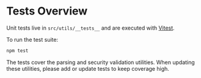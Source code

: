 # Tests Overview

Unit tests live in `src/utils/__tests__` and are executed with [Vitest](https://vitest.dev/).

To run the test suite:

```bash
npm test
```

The tests cover the parsing and security validation utilities. When updating these utilities, please add or update tests to keep coverage high.
